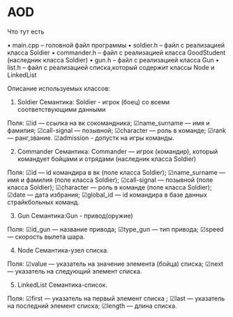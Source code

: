 # AOD
Что тут есть

• main.cpp – головной файл программы
• soldier.h – файл с реализацией класса Soldier
• commander.h – файл с реализацией класса GoodStudent (наследник класса Soldier)
• gun.h – файл с реализацией класса Gun
• list.h – файл с реализацией списка,который содержит классы Node и LinkedList


Описание используемых классов:

1. Soldier
Семантика: Soldier - игрок (боец) со всеми соответствующими данными

Поля:
☑id — ссылка на вк сокомандника;
☑name_surname — имя и фамилия;
☑call-signal — позывной;
☑character — роль в команде;
☑rank — ранг,звание.
☑admission - допустк на игры команды.

2. Commander
Семантика: Commander — игрок (командир), который командует бойцами и отрядами (наследник класса Soldier)

Поля:
☑id — id командира в вк (поле класса Soldier);
☑name_surname — имя и фамилия (поле класса Soldier);
☑call-signal — позывной (поле класса Soldier);
☑character — роль в команде (поле класса Soldier);
☑date — дата избрания;
☑global_id — id командира в базе данных страйкбольных команд.

3. Gun
Семантика:Gun - привод(оружие)

Поля:
☑id_gun — название привода;
☑type_gun — тип привода;
☑speed — скорость вылета шара.

4. Node
Семантика-узел списка.

Поля:
☑value — указатель на значение элемента (бойца) списка;
☑next — указатель на следующий элемент списка.

5. LinkedList
Семантика-список.

Поля:
☑first — указатель на первый элемент списка ;
☑last — указатель на последний элемент списка;
☑length — длина списка.
